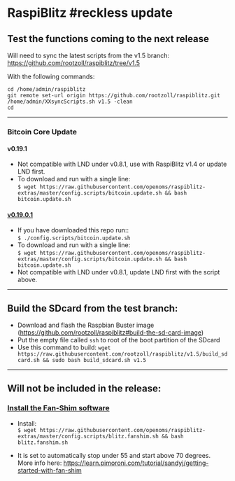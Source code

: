 # RaspiBlitz #reckless update

## Test the functions coming to the next release

Will need to sync the latest scripts from the v1.5 branch: https://github.com/rootzoll/raspiblitz/tree/v1.5

With the following commands:
```
cd /home/admin/raspiblitz
git remote set-url origin https://github.com/rootzoll/raspiblitz.git
/home/admin/XXsyncScripts.sh v1.5 -clean
cd
```
----

### Bitcoin Core Update
#### v0.19.1
* Not compatible with LND under v0.8.1, use with RaspiBlitz v1.4 or update LND first.
* To download and run with a single line:  
`$ wget https://raw.githubusercontent.com/openoms/raspiblitz-extras/master/config.scripts/bitcoin.update.sh && bash bitcoin.update.sh`

#### [v0.19.0.1](/config.scripts/bitcoin.update.sh)
* If you have downloaded this repo run::  
   `$ ./config.scripts/bitcoin.update.sh`
* To download and run with a single line:  
`$ wget https://raw.githubusercontent.com/openoms/raspiblitz-extras/master/config.scripts/bitcoin.update.sh && bash bitcoin.update.sh`
* Not compatible with LND under v0.8.1, update LND first with the script above.

----

## Build the SDcard from the test branch:

* Download and flash the Raspbian Buster image (https://github.com/rootzoll/raspiblitz#build-the-sd-card-image)
* Put the empty file called `ssh` to root of the boot partition of the SDcard
* Use this command to build: 
`wget https://raw.githubusercontent.com/rootzoll/raspiblitz/v1.5/build_sdcard.sh && sudo bash build_sdcard.sh v1.5`

---

## Will not be included in the release:

### [Install the Fan-Shim software](/config.scripts/blitz.fanshim.sh)
* Install:  
`$ wget https://raw.githubusercontent.com/openoms/raspiblitz-extras/master/config.scripts/blitz.fanshim.sh && bash blitz.fanshim.sh`

* It is set to automatically stop under 55 and start above 70 degrees.  
More info here: https://learn.pimoroni.com/tutorial/sandyj/getting-started-with-fan-shim
